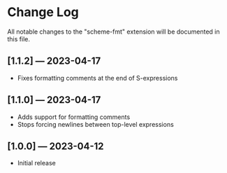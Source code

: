 # Change Log

All notable changes to the "scheme-fmt" extension will be documented in this
file.

## [1.1.2] — 2023-04-17

- Fixes formatting comments at the end of S-expressions

## [1.1.0] — 2023-04-17

- Adds support for formatting comments
- Stops forcing newlines between top-level expressions

## [1.0.0] — 2023-04-12

- Initial release
